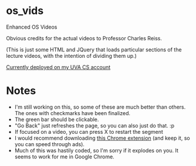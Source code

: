 # os_vids
Enhanced OS Videos

Obvious credits for the actual videos to Professor Charles Reiss. 

(This is just some HTML and JQuery that loads particular sections of the lecture videos, with the intention of dividing them up.)

[Currently deployed on my UVA CS account](http://www.cs.virginia.edu/~stg2bd/os_vids/)

# Notes

- I'm still working on this, so some of these are much better than others. The ones with checkmarks have been finalized.
- The green bar should be clickable.
- "Go Back" just refreshes the page, so you can also just do that. :p
- If focused on a video, you can press X to restart the segment
- I would recommend downloading [this Chrome extension](https://chrome.google.com/webstore/detail/video-speed-controller/nffaoalbilbmmfgbnbgppjihopabppdk?hl=en) (and keep it, so you can speed through ads).
- Much of this was hastily coded, so I'm sorry if it explodes on you. It seems to work for me in Google Chrome.


